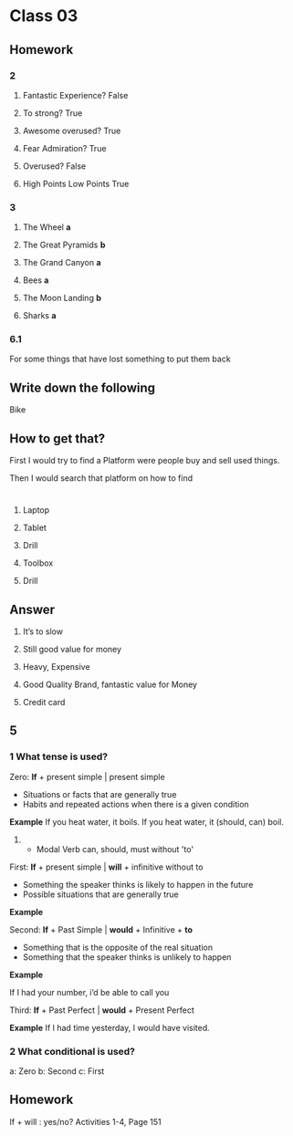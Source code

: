 # Class 03

## Homework

### 2

1. Fantastic Experience?
False

2. To strong?
True

3. Awesome overused?
True

4. Fear Admiration?
True

5. Overused?
False

6. High Points Low Points
True

### 3

1. The Wheel
**a**

2. The Great Pyramids
**b**

3. The Grand Canyon
**a**

4. Bees
**a**

5. The Moon Landing
**b**

6. Sharks
**a**

### 6.1

For some things that have lost something to put them back


## Write down the following
Bike

## How to get that?
First I would try to find a Platform were people buy and sell used things.

Then I would search that platform on how to find 

#

1. Laptop
2. Tablet

1. Drill
2. Toolbox
3. Drill

## Answer

1. It’s to slow
2. Still good value for money
3. Heavy, Expensive

4. Good Quality Brand, fantastic value for Money 
5. Credit card

## 5 

### 1 What tense is used?

Zero: **If** + present simple | present simple

- Situations or facts that are generally true
- Habits and repeated actions when there is a given condition

**Example**
If you heat water, it boils.
If you heat water, it (should, can) boil.

1. + Modal Verb
can, should, must
without 'to'

First: **If** + present simple | **will** + infinitive without to

- Something the speaker thinks is likely to happen in the future
- Possible situations that are generally true

**Example**


Second: **If** + Past Simple | **would** + Infinitive + **to**

- Something that is the opposite of the real situation
- Something that the speaker thinks is unlikely to happen

**Example**

If I had your number, i’d be able to call you

Third: **If** + Past Perfect | **would** + Present Perfect

**Example**
If I had time yesterday, I would have visited. 

### 2 What conditional is used?
a: Zero
b: Second
c: First


## Homework
If + will : yes/no?
Activities 1-4, Page 151
